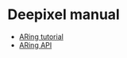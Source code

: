 # Deepixel manual

- [ARing tutorial][aring_tutorial]
- [ARing API][aring_api]

[aring_tutorial]: /ARing/tutorial
[aring_api]: /ARing/apis